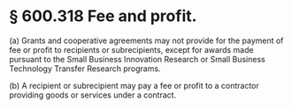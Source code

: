# § 600.318   Fee and profit.

(a) Grants and cooperative agreements may not provide for the payment of fee or profit to recipients or subrecipients, except for awards made pursuant to the Small Business Innovation Research or Small Business Technology Transfer Research programs.


(b) A recipient or subrecipient may pay a fee or profit to a contractor providing goods or services under a contract.


